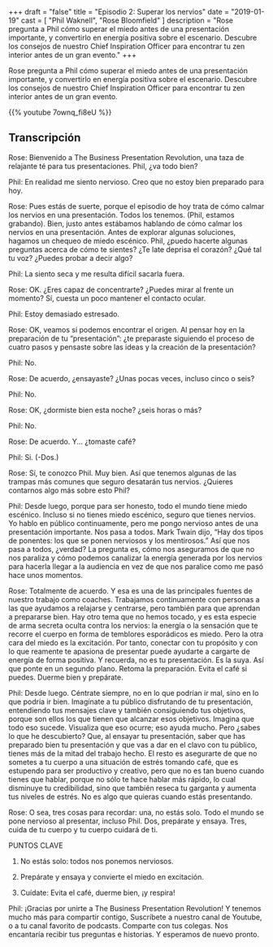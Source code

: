 +++
draft 		= "false"
title 		= "Episodio 2: Superar los nervios"
date		= "2019-01-19"
cast		= [ "Phil Waknell", "Rose Bloomfield" ]
description	= "Rose pregunta a Phil cómo superar el miedo antes de una presentación importante, y convertirlo en energía positiva sobre el escenario. Descubre los consejos de nuestro Chief Inspiration Officer para encontrar tu zen interior antes de un gran evento."
+++

Rose pregunta a Phil cómo superar el miedo antes de una presentación importante, y convertirlo en energía positiva sobre el escenario. Descubre los consejos de nuestro Chief Inspiration Officer para encontrar tu zen interior antes de un gran evento.

{{% youtube 7ownq_fi8eU %}}

## Transcripción

Rose: Bienvenido a The Business Presentation Revolution, una taza de relajante té para tus presentaciones. Phil, ¿va todo bien? 

Phil:  En realidad me siento nervioso. Creo que no estoy bien preparado para hoy. 

Rose: Pues estás de suerte, porque el episodio de hoy trata de cómo calmar los nervios en una presentación. Todos los tenemos. (Phil, estamos grabando). Bien, justo antes estábamos hablando de cómo calmar los nervios en una presentación. Antes de explorar algunas soluciones, hagamos un chequeo de miedo escénico. Phil, ¿puedo hacerte algunas preguntas acerca de cómo te sientes? ¿Te late deprisa el corazón? ¿Qué tal tu voz? ¿Puedes probar a decir algo?

Phil: La siento seca y me resulta difícil sacarla fuera.

Rose: OK. ¿Eres capaz de concentrarte? ¿Puedes mirar al frente un momento? Sí, cuesta un poco mantener el contacto ocular. 

Phil: Estoy demasiado estresado.

Rose: OK, veamos si podemos encontrar el origen. Al pensar hoy en la preparación de tu “presentación”: ¿te preparaste siguiendo el proceso de cuatro pasos y pensaste sobre las ideas y la creación de la presentación? 

Phil: No. 

Rose: De acuerdo, ¿ensayaste? ¿Unas pocas veces, incluso cinco o seis? 

Phil: No. 

Rose: OK, ¿dormiste bien esta noche? ¿seis horas o más? 

Phil: No. 

Rose: De acuerdo. Y... ¿tomaste café? 

Phil: Si. (-Dos.)

Rose: Sí, te conozco Phil. Muy bien. Así que tenemos algunas de las trampas más comunes que seguro desatarán tus nervios. ¿Quieres contarnos algo más sobre esto Phil? 

Phil: Desde luego, porque para ser honesto, todo el mundo tiene miedo escénico. Incluso si no tienes miedo escénico, seguro que tienes nervios. Yo hablo en público continuamente, pero me pongo nervioso antes de una presentación importante. Nos pasa a todos. Mark Twain dijo, “Hay dos tipos de ponentes: los que se ponen nerviosos y los mentirosos.” Así que nos pasa a todos, ¿verdad? La pregunta es, cómo nos aseguramos de que no nos paraliza y cómo podemos canalizar la energía generada por los nervios para hacerla llegar a la audiencia en vez de que nos paralice como me pasó hace unos momentos. 

Rose: Totalmente de acuerdo. Y esa es una de las principales fuentes de nuestro trabajo como coaches. Trabajamos continuamente con personas a las que ayudamos a relajarse y centrarse, pero también para que aprendan a prepararse bien. Hay otro tema que no hemos tocado, y es esta especie de arma secreta oculta contra los nervios: la energía o la sensación que te recorre el cuerpo en forma de temblores esporádicos es miedo. Pero la otra cara del miedo es la excitación. Por tanto, conectar con tu propósito y con lo que reamente te apasiona de presentar puede ayudarte a cargarte de energía de forma positiva. Y recuerda, no es tu presentación. Es la suya. Así que ponte en un segundo plano. Retoma la preparación. Evita el café si puedes. Duerme bien y prepárate.
 
Phil: Desde luego. Céntrate siempre, no en lo que podrían ir mal, sino en lo que podría ir bien. Imagínate a tu público disfrutando de tu presentación, entendiendo tus mensajes clave y también consiguiendo tus objetivos, porque son ellos los que tienen que alcanzar esos objetivos. Imagina que todo eso sucede. Visualiza que eso ocurre; eso ayuda mucho. Pero ¿sabes lo que he descubierto? Que, al ensayar tu presentación, saber que has preparado bien tu presentación y que vas a dar en el clavo con tu público, tienes más de la mitad del trabajo hecho. El resto es asegurarte de que no sometes a tu cuerpo a una situación de estrés tomando café, que es estupendo para ser productivo y creativo, pero que no es tan bueno cuando tienes que hablar, porque no sólo te hace hablar más rápido, lo cual disminuye tu credibilidad, sino que también reseca tu garganta y aumenta tus niveles de estrés. No es algo que quieras cuando estás presentando. 

Rose: O sea, tres cosas para recordar: una, no estás solo. Todo el mundo se pone nervioso al presentar, incluso Phil. Dos, prepárate y ensaya. Tres, cuida de tu cuerpo y tu cuerpo cuidará de ti.
 
PUNTOS CLAVE

1.	No estás solo: todos nos ponemos nerviosos.

2.	Prepárate y ensaya y convierte el miedo en excitación.

3.	Cuídate: Evita el café, duerme bien, ¡y respira! 

Phil: ¡Gracias por unirte a The Business Presentation Revolution! Y tenemos mucho más para compartir contigo, Suscríbete a nuestro canal de Youtube, o a tu canal favorito de podcasts. Comparte con tus colegas. Nos encantaría recibir tus preguntas e historias. Y esperamos de nuevo pronto. 
